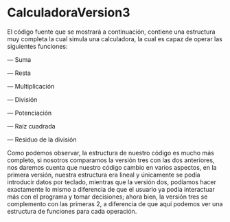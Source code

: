 # CalculadoraVersion3

El código fuente que se mostrará a continuación, contiene una estructura muy completa la cual simula una calculadora, la cual es capaz de operar las siguientes funciones: 

— Suma

— Resta

— Multiplicación

— División

— Potenciación

— Raíz cuadrada

— Residuo de la división

Como podemos observar, la estructura de nuestro código es mucho más completo, si nosotros comparamos la versión tres con las dos anteriores, nos daremos cuenta que nuestro código cambio en varios aspectos, en la primera versión, nuestra estructura era lineal y únicamente se podía introducir datos por teclado, mientras que la versión dos, podíamos hacer exactamente lo mismo a diferencia de que el usuario ya podía interactuar más con el programa y tomar decisiones; ahora bien, la versión tres se complemento con las primeras 2, a diferencia de que aquí podemos ver una estructura de funciones para cada operación. 
